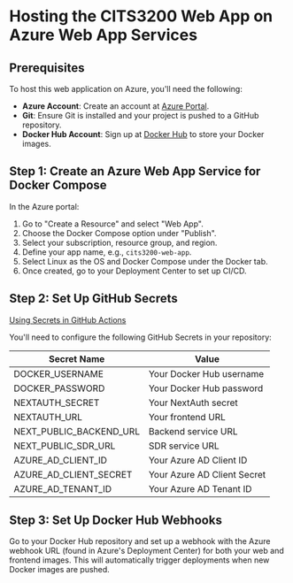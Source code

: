 # Hosting the CITS3200 Web App on Azure Web App Services

## Prerequisites

To host this web application on Azure, you'll need the following:

- **Azure Account**: Create an account at [Azure Portal](https://portal.azure.com/).
- **Git**: Ensure Git is installed and your project is pushed to a GitHub repository.
- **Docker Hub Account**: Sign up at [Docker Hub](https://hub.docker.com/) to store your Docker images.

## Step 1: Create an Azure Web App Service for Docker Compose

In the Azure portal:

1. Go to "Create a Resource" and select "Web App".
2. Choose the Docker Compose option under "Publish".
3. Select your subscription, resource group, and region.
4. Define your app name, e.g., `cits3200-web-app`.
5. Select Linux as the OS and Docker Compose under the Docker tab.
6. Once created, go to your Deployment Center to set up CI/CD.

## Step 2: Set Up GitHub Secrets

[Using Secrets in GitHub Actions](https://docs.github.com/en/actions/security-for-github-actions/security-guides/using-secrets-in-github-actions)

You'll need to configure the following GitHub Secrets in your repository:

| Secret Name | Value |
|-------------|-------|
| DOCKER_USERNAME | Your Docker Hub username |
| DOCKER_PASSWORD | Your Docker Hub password |
| NEXTAUTH_SECRET | Your NextAuth secret |
| NEXTAUTH_URL | Your frontend URL |
| NEXT_PUBLIC_BACKEND_URL | Backend service URL |
| NEXT_PUBLIC_SDR_URL | SDR service URL |
| AZURE_AD_CLIENT_ID | Your Azure AD Client ID |
| AZURE_AD_CLIENT_SECRET | Your Azure AD Client Secret |
| AZURE_AD_TENANT_ID | Your Azure AD Tenant ID |


## Step 3: Set Up Docker Hub Webhooks
Go to your Docker Hub repository and set up a webhook with the Azure webhook URL (found in Azure's Deployment Center) for both your web and frontend images. This will automatically trigger deployments when new Docker images are pushed.
